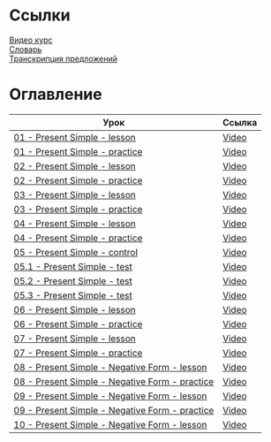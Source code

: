 # Ссылки

[Видео курс][youtube]  
[Словарь][dictionary]  
[Транскрипция предложений][transcription]

[youtube]: https://www.youtube.com/playlist?list=PLD6SPjEPomaustGSgYNsn3V62BTQeH85X
[dictionary]: https://docs.google.com/spreadsheets/d/1UCIuJWAa04qN6qlPCAzbrC9vt_NSnhk9pnnHzb6emy0/edit#gid=0
[transcription]: https://tophonetics.com/

# Оглавление

| Урок                                                  | Ссылка                                |
|-------------------------------------------------------|---------------------------------------|
| [01 - Present Simple - lesson ][01_l]                 | [Video][01_l_video]                   |
| [01 - Present Simple - practice][01_p]                | [Video][01_p_video]                   |
| [02 - Present Simple - lesson ][02_l]                 | [Video][02_l_video]                   |
| [02 - Present Simple - practice][02_p]                | [Video][02_p_video]                   |
| [03 - Present Simple - lesson ][03_l]                 | [Video][03_l_video]                   |
| [03 - Present Simple - practice][03_p]                | [Video][03_p_video]                   |
| [04 - Present Simple - lesson ][04_l]                 | [Video][04_l_video]                   |
| [04 - Present Simple - practice][04_p]                | [Video][04_p_video]                   |
| [05 - Present Simple - control][05_c]                 | [Video][05_c_video]                   |
| [05.1 - Present Simple - test][05.1_t]                | [Video][05.1_t_video]                 |
| [05.2 - Present Simple - test][05.2_t]                | [Video][05.2_t_video]                 |
| [05.3 - Present Simple - test][05.3_t]                | [Video][05.3_t_video]                 |
| [06 - Present Simple - lesson][06_l]                  | [Video][06_l_video]                   |
| [06 - Present Simple - practice][06_p]                | [Video][06_p_video]                   |
| [07 - Present Simple - lesson][07_l]                  | [Video][07_l_video]                   |
| [07 - Present Simple - practice][07_p]                | [Video][07_p_video]                   |
| [08 - Present Simple - Negative Form - lesson][08_l]  | [Video][08_l_video]                   |
| [08 - Present Simple - Negative Form - practice][08_p]| [Video][08_p_video]                   |
| [09 - Present Simple - Negative Form - lesson][09_l]  | [Video][09_l_video]                   |
| [09 - Present Simple - Negative Form - practice][09_p]| [Video][09_p_video]                   |
| [10 - Present Simple - Negative Form - lesson][10_l]  | [Video][10_l_video]                   |

[01_l]: ./Present_Simple/01_Positive_Form/01_Lesson/README.md#lesson
[01_l_video]: https://www.youtube.com/watch?v=Hp9wUEDasY4&list=PLD6SPjEPomaustGSgYNsn3V62BTQeH85X&index=1&pp=iAQB
[01_p]: ./Present_Simple/01_Positive_Form/01_Lesson/README.md#practice
[01_p_video]: https://www.youtube.com/watch?v=jMCOyUgKhqU&list=PLD6SPjEPomaustGSgYNsn3V62BTQeH85X&index=2
[02_l]: ./Present_Simple/01_Positive_Form/02_Lesson/README.md#lesson
[02_l_video]: https://www.youtube.com/watch?v=nXI9CN5a6ew&list=PLD6SPjEPomaustGSgYNsn3V62BTQeH85X&index=3
[02_p]: ./Present_Simple/01_Positive_Form/02_Lesson/README.md#practice
[02_p_video]: https://www.youtube.com/watch?v=7MnnYT9hWLg&list=PLD6SPjEPomaustGSgYNsn3V62BTQeH85X&index=4
[03_l]: ./Present_Simple/01_Positive_Form/03_Lesson/README.md#lesson
[03_l_video]: https://www.youtube.com/watch?v=GCNEqFJM3GA&list=PLD6SPjEPomaustGSgYNsn3V62BTQeH85X&index=6
[03_p]: ./Present_Simple/01_Positive_Form/03_Lesson/README.md#practice
[03_p_video]: https://www.youtube.com/watch?v=zc-4grfULhg&list=PLD6SPjEPomaustGSgYNsn3V62BTQeH85X&index=6
[04_l]: ./Present_Simple/01_Positive_Form/04_Lesson/README.md#lesson
[04_l_video]: https://www.youtube.com/watch?v=1nkoP6NosxU&list=PLD6SPjEPomaustGSgYNsn3V62BTQeH85X&index=7
[04_p]: ./Present_Simple/01_Positive_Form/04_Lesson/README.md#practice
[04_p_video]: https://www.youtube.com/watch?v=oDbDuu17p7I&list=PLD6SPjEPomaustGSgYNsn3V62BTQeH85X&index=8
[05_c]: ./Present_Simple/01_Positive_Form/05_Lesson/README.md#control
[05_c_video]: https://www.youtube.com/watch?v=nPXmJZx60K0&list=PLD6SPjEPomaustGSgYNsn3V62BTQeH85X&index=9
[05.1_t]: ./Present_Simple/01_01_Positive_Form/05_Lesson/README.md#5_1
[05.1_t_video]: https://www.youtube.com/watch?v=EJEKg2lkjW4&list=PLD6SPjEPomaustGSgYNsn3V62BTQeH85X&index=10
[05.2_t]: ./Present_Simple/01_01_Positive_Form/05_Lesson/README.md#5_2
[05.2_t_video]: https://www.youtube.com/watch?v=oo6HUQd7fnE&list=PLD6SPjEPomaustGSgYNsn3V62BTQeH85X&index=11&pp=iAQB
[05.3_t]: ./Present_Simple/01_01_Positive_Form/05_Lesson/README.md#5_3
[05.3_t_video]: https://www.youtube.com/watch?v=arCOcpSlsNE&list=PLD6SPjEPomaustGSgYNsn3V62BTQeH85X&index=12&pp=iAQB
[06_l]: ./Present_Simple/01_Positive_Form/06_Lesson/README.md#lesson
[06_l_video]: https://www.youtube.com/watch?v=g54X7P-QMQ8&list=PLD6SPjEPomaustGSgYNsn3V62BTQeH85X&index=14
[06_p]: ./Present_Simple/01_Positive_Form/06_Lesson/README.md#practice
[06_p_video]: https://www.youtube.com/watch?v=3rBR7sKA4Eo&list=PLD6SPjEPomaustGSgYNsn3V62BTQeH85X&index=14
[07_l]: ./Present_Simple/01_Positive_Form/07_Lesson/README.md#lesson
[07_l_video]: https://www.youtube.com/watch?v=006VR_z3iYc&list=PLD6SPjEPomaustGSgYNsn3V62BTQeH85X&index=15&pp=iAQB
[07_p]: ./Present_Simple/01_Positive_Form/07_Lesson/README.md#practice
[07_p_video]: https://www.youtube.com/watch?v=b34X_3Nb-cE&list=PLD6SPjEPomaustGSgYNsn3V62BTQeH85X&index=16&pp=iAQB
[08_l]: ./Present_Simple/08_Negative_Form/08_Lesson/README.md#lesson
[08_l_video]: https://www.youtube.com/watch?v=8O2JICbDthQ&list=PLD6SPjEPomaustGSgYNsn3V62BTQeH85X&index=17
[08_p]: ./Present_Simple/08_Negative_Form/08_Lesson/README.md#practice
[08_p_video]: https://www.youtube.com/watch?v=-bdj0TgQCp4&list=PLD6SPjEPomaustGSgYNsn3V62BTQeH85X&index=18
[09_l]: ./Present_Simple//08_Negative_Form/09_Lesson/README.md#lesson
[09_l_video]: https://www.youtube.com/watch?v=82Z289SJSYA&list=PLD6SPjEPomaustGSgYNsn3V62BTQeH85X&index=19
[09_p]: ./Present_Simple/08_Negative_Form/09_Lesson/README.md#practice
[09_p_video]: https://www.youtube.com/watch?v=eIn2z55aSXg&list=PLD6SPjEPomaustGSgYNsn3V62BTQeH85X&index=20
[10_l]: ./Present_Simple/08_Negative_Form/10_Lesson/README.md#lesson
[10_l_video]: https://www.youtube.com/watch?v=RQL8lICKsiA&list=PLD6SPjEPomaustGSgYNsn3V62BTQeH85X&index=21&pp=iAQB